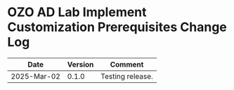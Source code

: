 # OZO AD Lab Implement Customization Prerequisites Change Log

|Date|Version|Comment|
|----|-------|-------|
|2025-Mar-02|0.1.0|Testing release.|
